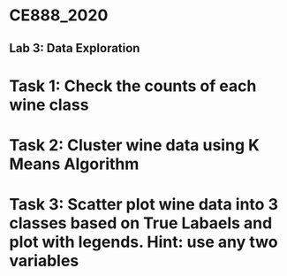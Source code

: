 # CE888_2020

## Lab 3: Data Exploration 

# Task 1: Check the counts of each wine class

# Task 2: Cluster wine data using K Means Algorithm

# Task 3: Scatter plot wine data into 3 classes based on True Labaels and plot with legends. **Hint**: use any two variables

